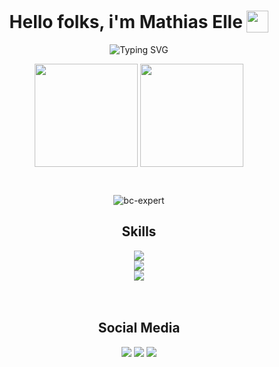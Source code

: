 <h1 align="center">Hello folks, i'm Mathias Elle <img src="https://media.giphy.com/media/hvRJCLFzcasrR4ia7z/giphy.gif" width="35" style="display: inline-block; vertical-align: bottom;"></h1>
<p align="center">
<img src="https://readme-typing-svg.herokuapp.com?font=Asap&weight=600&duration=2000&pause=1000&color=369CF7&center=true&width=435&lines=Frontend+Senior+Developer;Magento+and+Hyv%C3%A4+Engineer;E-Commerce+Specialist;Automate+things+you+need" alt="Typing SVG" />
</p>
<p align="center">
  <img align="center" height="165px" src="https://github-readme-stats.vercel.app/api?username=dermatz&count_private=true&show_icons=true&theme=tokyonight" />  
  <img align="center" height="165px" src="https://github-readme-stats.vercel.app/api/top-langs/?username=mashb1t&layout=compact&theme=aura&langs_count=9" />
</p>
<br>
<p align="center">
  <img src="https://github-profile-trophy.vercel.app/?username=dermatz&theme=tokyonight&no-frame=true&row=1&&margin-w=30&no-bg=true" alt="bc-expert" />
</p>


<h2 align="center">Skills</h2>
<p align="center">
  <img src="https://skillicons.dev/icons?i=tailwind,js,css,sass,php,ts,jquery,nodejs,go,bash,html,gulp,git,md" /><br>
  <img src="https://skillicons.dev/icons?i=vscode,idea,linux,powershell,linux,github,gitlab,docker" /><br> 
  <img src="https://skillicons.dev/icons?i=xd,figma,photoshop,dicord,devto" /><br> 
<br><br>
</p>

<h2 align="center">Social Media</h2>
<p align="center">
  <a href="https://www.instagram.com/naturfotografie.elle/"><img src="https://skillicons.dev/icons?i=instagram" /></a>
  <a href="https://twitter.com/_dermatz"><img src="https://skillicons.dev/icons?i=twitter" /></a>
  <a href="https://www.linkedin.com/in/mathias-elle-842783102/"><img src="https://skillicons.dev/icons?i=linkedin" /></a>
</p>

